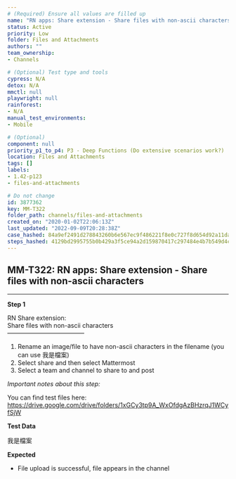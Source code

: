 ```yaml
---
# (Required) Ensure all values are filled up
name: "RN apps: Share extension - Share files with non-ascii characters"
status: Active
priority: Low
folder: Files and Attachments
authors: ""
team_ownership: 
- Channels

# (Optional) Test type and tools
cypress: N/A
detox: N/A
mmctl: null
playwright: null
rainforest: 
- N/A
manual_test_environments: 
- Mobile

# (Optional)
component: null
priority_p1_to_p4: P3 - Deep Functions (Do extensive scenarios work?)
location: Files and Attachments
tags: []
labels: 
- 1.42-p123
- files-and-attachments

# Do not change
id: 3877362
key: MM-T322
folder_path: channels/files-and-attachments
created_on: "2020-01-02T22:06:13Z"
last_updated: "2022-09-09T20:28:38Z"
case_hashed: 84a9ef2491d278843260b6e567ec9f486221f8e0c727f8d654d92a11da989e74e9521e95556312578b7562f925289aa7
steps_hashed: 4129bd2995755b0b429a3f5ce94a2d159870417c297484e4b7b549d4c081ec4bbc93a391af83e95f995cde0bacbcdbda
---
```


## MM-T322: RN apps: Share extension - Share files with non-ascii characters

---

**Step 1**

RN Share extension:\
Share files with non-ascii characters\
–––––––––––––––––––––––––

1. Rename an image/file to have non-ascii characters in the filename (you can use 我是檔案)
2. Select share and then select Mattermost
3. Select a team and channel to share to and post

_Important notes about this step:_

You can find test files here: <https://drive.google.com/drive/folders/1xGCy3tp9A_WxOfdgAzBHzrqJ1WCyfSjW>

**Test Data**

我是檔案

**Expected**

- File upload is successful, file appears in the channel
